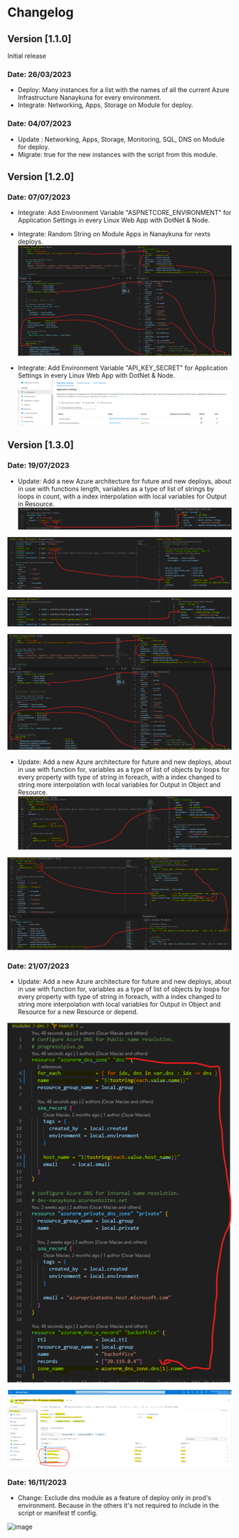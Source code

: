 # Changelog

## Version [1.1.0]

Initial release

### Date: 26/03/2023

- Deploy: Many instances for a list with the names of all the current Azure Infrastructure Nanaykuna for every environment.
- Integrate: Networking, Apps, Storage on Module for deploy.

### Date: 04/07/2023

- Update : Networking, Apps, Storage, Monitoring, SQL, DNS on Module for deploy.
- Migrate: true for the new instances with the script from this module.

## Version [1.2.0]

### Date: 07/07/2023

- Integrate: Add Environment Variable "ASPNETCORE_ENVIRONMENT" for Application Settings in every Linux Web App with DotNet & Node.
- Integrate: Random String on Module Apps in Nanaykuna for nexts deploys.
![Alt text](image-5.png)

- Integrate: Add Environment Variable "API_KEY_SECRET" for Application Settings in every Linux Web App with DotNet & Node.
![Alt text](items.png)

## Version [1.3.0]

### Date: 19/07/2023

- Update: Add a new Azure architecture for future and new deploys, about in use with functions length, variables as a type of list of strings by loops in count, with a index interpolation with local variables for Output in Resource.
![Alt text](image.png)

![Alt text](image-2.png)

![Alt text](image-3.png)

![Alt text](image-5.png)

- Update: Add a new Azure architecture for future and new deploys, about in use with function for, variables as a type of list of objects by loops for every property with type of string in foreach, with a index changed to string more interpolation with local variables for Output in Object and Resource.
![Alt text](image-1.png)

![Alt text](image-4.png)

### Date: 21/07/2023

- Update: Add a new Azure architecture for future and new deploys, about in use with function for, variables as a type of list of objects by loops for every property with type of string in foreach, with a index changed to string more interpolation with local variables for Output in Object and Resource for a new Resource or depend.

![Alt text](items-3.png)

![Alt text](items-2.png)

### Date: 16/11/2023

- Change: Exclude dns module as a feature of deploy only in prod's environment. Because in the others it's not required to include in the script or manifest tf config.

![image](https://github.com/OMaciasd/IaC/assets/79873527/a91ea814-06bd-4d89-b96d-85852d6beab5)
